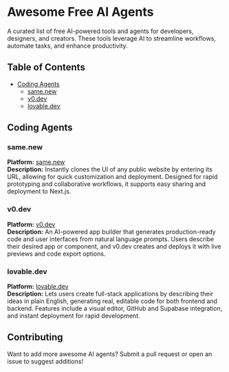 # Awesome Free AI Agents

A curated list of free AI-powered tools and agents for developers, designers, and creators. These tools leverage AI to streamline workflows, automate tasks, and enhance productivity.

## Table of Contents
- [Coding Agents](#coding-agents)
  - [same.new](#samenew)
  - [v0.dev](#v0dev)
  - [lovable.dev](#lovabledev)

## Coding Agents

### same.new
**Platform:** [same.new](https://same.new)  
**Description:** Instantly clones the UI of any public website by entering its URL, allowing for quick customization and deployment. Designed for rapid prototyping and collaborative workflows, it supports easy sharing and deployment to Next.js.

### v0.dev
**Platform:** [v0.dev](https://v0.dev)  
**Description:** An AI-powered app builder that generates production-ready code and user interfaces from natural language prompts. Users describe their desired app or component, and v0.dev creates and deploys it with live previews and code export options.

### lovable.dev
**Platform:** [lovable.dev](https://lovable.dev)  
**Description:** Lets users create full-stack applications by describing their ideas in plain English, generating real, editable code for both frontend and backend. Features include a visual editor, GitHub and Supabase integration, and instant deployment for rapid development.

## Contributing

Want to add more awesome AI agents? Submit a pull request or open an issue to suggest additions!